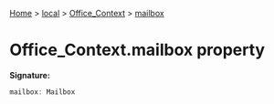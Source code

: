 [Home](./index) &gt; [local](local.md) &gt; [Office\_Context](local.office_context.md) &gt; [mailbox](local.office_context.mailbox.md)

# Office\_Context.mailbox property


**Signature:**
```javascript
mailbox: Mailbox
```
